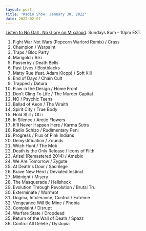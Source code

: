 ```yaml
---
layout: post
title: "Radio Show: January 30, 2022"
date: 2022-02-07
---
```


[Listen to No Gall . No Glory on Mixcloud](https://www.mixcloud.com/jimshreds/january-30-2022-no-gall-no-glory-wkdu-philadelphia-917fm/).
Sundays 8pm - 10pm EST.

1. Fight War Not Wars (Popcorn Warlord Remix) / Crass
2. Champion / Warpaint
3. Traps / Bloc Party
4. Marigold / Riki
5. Passerby / Death Bells
6. Past Lives / Bootblacks
7. Matty Rue (feat. Adam Klopp) / Soft Kill
8. End of Days / Chain Cult
9. Trapped / Datura
10. Flaw in the Design / Home Front
11. Don't Cling To Life / The Murder Capital
12. NO / Psychic Teens
13. Ballad of Aeon / The Wraith
14. Spirit City / True Body
15. Hold Still / Otzi
16. In Silence / Arctic Flowers
17. It'll Never Happen Here / Karma Sutra
18. Radio Schizo / Rudimentary Peni
19. Progress / Flux of Pink Indians
20. Demystification / Zounds
21. Witch Hunt / The Mob
22. Death is the Only Release / Icons of Filth
23. Arise! (Remastered 2014) / Amebix
24. We Are Tomorrow / Zygote
25. At Death's Door / Sacrilege
26. Brave New Herd / Deviated Instinct
27. Midnight / Misery
28. The Masquerade / Hellshock
29. Evolution Through Revolution / Brutal Tru
30. Exterminate / Wormrot
31. Dogma, Intolerance, Control / Extreme
32. Vengeance Will Be Mine / Phobia
33. Complaint / Disrupt
34. Warfare State / Dropdead
35. Return of the Wall of Death / Spazz
36. Control All Delete / Dystopia
